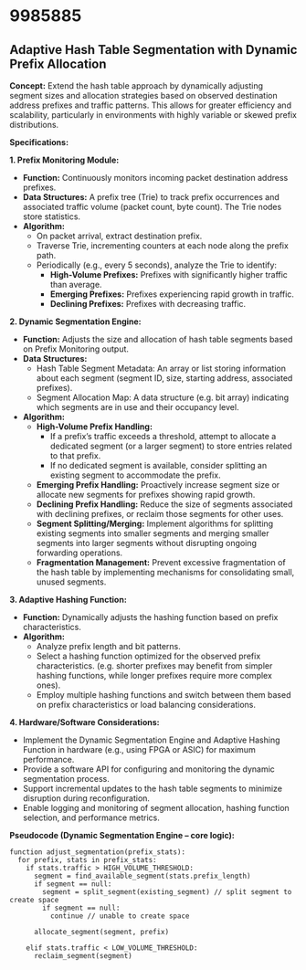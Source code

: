 # 9985885

## Adaptive Hash Table Segmentation with Dynamic Prefix Allocation

**Concept:** Extend the hash table approach by dynamically adjusting segment sizes and allocation strategies based on observed destination address prefixes and traffic patterns. This allows for greater efficiency and scalability, particularly in environments with highly variable or skewed prefix distributions.

**Specifications:**

**1. Prefix Monitoring Module:**

*   **Function:** Continuously monitors incoming packet destination address prefixes.
*   **Data Structures:**  A prefix tree (Trie) to track prefix occurrences and associated traffic volume (packet count, byte count). The Trie nodes store statistics.
*   **Algorithm:**
    *   On packet arrival, extract destination prefix.
    *   Traverse Trie, incrementing counters at each node along the prefix path.
    *   Periodically (e.g., every 5 seconds), analyze the Trie to identify:
        *   **High-Volume Prefixes:** Prefixes with significantly higher traffic than average.
        *   **Emerging Prefixes:**  Prefixes experiencing rapid growth in traffic.
        *   **Declining Prefixes:** Prefixes with decreasing traffic.

**2. Dynamic Segmentation Engine:**

*   **Function:**  Adjusts the size and allocation of hash table segments based on Prefix Monitoring output.
*   **Data Structures:**
    *   Hash Table Segment Metadata:  An array or list storing information about each segment (segment ID, size, starting address, associated prefixes).
    *   Segment Allocation Map: A data structure (e.g. bit array) indicating which segments are in use and their occupancy level.
*   **Algorithm:**
    *   **High-Volume Prefix Handling:**
        *   If a prefix’s traffic exceeds a threshold, attempt to allocate a dedicated segment (or a larger segment) to store entries related to that prefix.
        *   If no dedicated segment is available, consider splitting an existing segment to accommodate the prefix.
    *   **Emerging Prefix Handling:**  Proactively increase segment size or allocate new segments for prefixes showing rapid growth.
    *   **Declining Prefix Handling:**  Reduce the size of segments associated with declining prefixes, or reclaim those segments for other uses.
    *   **Segment Splitting/Merging:** Implement algorithms for splitting existing segments into smaller segments and merging smaller segments into larger segments without disrupting ongoing forwarding operations.
    *   **Fragmentation Management:** Prevent excessive fragmentation of the hash table by implementing mechanisms for consolidating small, unused segments.

**3. Adaptive Hashing Function:**

*   **Function:**  Dynamically adjusts the hashing function based on prefix characteristics.
*   **Algorithm:**
    *   Analyze prefix length and bit patterns.
    *   Select a hashing function optimized for the observed prefix characteristics. (e.g. shorter prefixes may benefit from simpler hashing functions, while longer prefixes require more complex ones).
    *   Employ multiple hashing functions and switch between them based on prefix characteristics or load balancing considerations.

**4. Hardware/Software Considerations:**

*   Implement the Dynamic Segmentation Engine and Adaptive Hashing Function in hardware (e.g., using FPGA or ASIC) for maximum performance.
*   Provide a software API for configuring and monitoring the dynamic segmentation process.
*   Support incremental updates to the hash table segments to minimize disruption during reconfiguration.
*   Enable logging and monitoring of segment allocation, hashing function selection, and performance metrics.



**Pseudocode (Dynamic Segmentation Engine – core logic):**

```
function adjust_segmentation(prefix_stats):
  for prefix, stats in prefix_stats:
    if stats.traffic > HIGH_VOLUME_THRESHOLD:
      segment = find_available_segment(stats.prefix_length)
      if segment == null:
        segment = split_segment(existing_segment) // split segment to create space
        if segment == null:
          continue // unable to create space

      allocate_segment(segment, prefix)

    elif stats.traffic < LOW_VOLUME_THRESHOLD:
      reclaim_segment(segment)
```